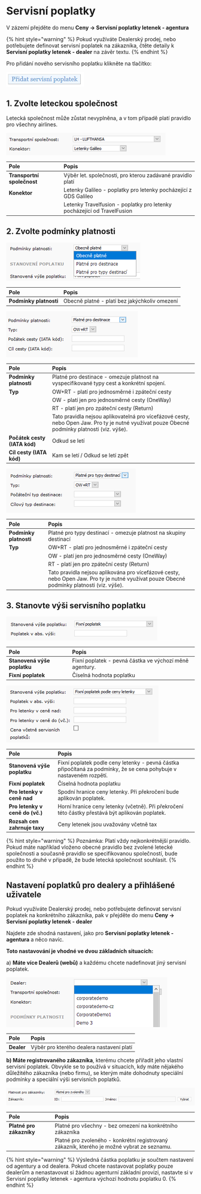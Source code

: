 # Servisní poplatky

V zázemí přejděte do menu **Ceny -&gt; Servisní poplatky letenek - agentura**

{% hint style="warning" %}
Pokud využíváte Dealerský prodej, nebo potřebujete definovat servisní poplatek na zákazníka, čtěte detaily k **Servisní poplatky letenek - dealer** na závěr textu.
{% endhint %}

Pro přidání nového servisního poplatku klikněte na tlačítko:

![](../.gitbook/assets/image%20%2825%29.png)

## 1. Zvolte leteckou společnost

Letecká společnost může zůstat nevyplněna, a v tom případě platí pravidlo pro všechny airlines.

![](../.gitbook/assets/image%20%2854%29.png)

| Pole | Popis |
| :--- | :--- |
| **Transportní společnost** | Výběr let. společnosti, pro kterou zadávané pravidlo platí |
| **Konektor** | Letenky Galileo - poplatky pro letenky pocházející z GDS Galileo |
|  | Letenky Travelfusion - poplatky pro letenky pocházející od TravelFusion |

## 2. Zvolte podmínky platnosti

![](../.gitbook/assets/image%20%2826%29.png)

| **Pole** | Popis |
| :--- | :--- |
| **Podmínky platnosti** | Obecně platné - platí bez jakýchkoliv omezení |

![](../.gitbook/assets/image%20%284%29.png)

| **Pole** | Popis |
| :--- | :--- |
| **Podmínky platnosti** | Platné pro destinace - omezuje platnost na vyspecifikované typy cest a konkrétní spojení. |
| **Typ** | OW+RT - platí pro jednosměrné i zpáteční cesty |
|  | OW - platí jen pro jednosměrné cesty \(OneWay\) |
|  | RT - platí jen pro zpáteční cesty \(Return\) |
|  | Tato pravidla nejsou aplikovatelná pro vícefázové cesty, nebo Open Jaw. Pro ty je nutné využívat pouze Obecné podmínky platnosti \(viz. výše\). |
| **Počátek cesty \(IATA kód\)** | Odkud se letí |
| **Cíl cesty \(IATA kód\)** | Kam se letí / Odkud se letí zpět |

![](../.gitbook/assets/image%20%2852%29.png)

| **Pole** | Popis |
| :--- | :--- |
| **Podmínky platnosti** | Platné pro typy destinací - omezuje platnost na skupiny destinací |
| **Typ** | OW+RT - platí pro jednosměrné i zpáteční cesty |
|  | OW - platí jen pro jednosměrné cesty \(OneWay\) |
|  | RT - platí jen pro zpáteční cesty \(Return\) |
|  | Tato pravidla nejsou aplikována pro vícefázové cesty, nebo Open Jaw. Pro ty je nutné využívat pouze Obecné podmínky platnosti \(viz. výše\). |

## 3. Stanovte výši servisního poplatku

![](../.gitbook/assets/image%20%2840%29.png)

| **Pole** | Popis |
| :--- | :--- |
| **Stanovená výše poplatku** | Fixní poplatek - pevná částka ve výchozí měně agentury. |
| **Fixní poplatek** | Číselná hodnota poplatku |

![](../.gitbook/assets/image%20%283%29.png)

| **Pole** | Popis |
| :--- | :--- |
| **Stanovená výše poplatku** | Fixní poplatek podle ceny letenky - pevná částka připočítaná za podmínky, že se cena pohybuje v nastaveném rozpětí. |
| **Fixní poplatek** | Číselná hodnota poplatku |
| **Pro letenky v ceně nad** | Spodní hranice ceny letenky. Při překročení bude aplikován poplatek. |
| **Pro letenky v ceně do \(vč.\)** | Horní hranice ceny letenky \(včetně\). Při překročení této částky přestává být aplikován poplatek. |
| **Rozsah cen zahrnuje taxy** | Ceny letenek jsou uvažovány včetně tax |

{% hint style="warning" %}
Poznámka: Platí vždy nejkonkrétnější pravidlo. Pokud máte například vloženo obecné pravidlo bez zvolené letecké společnosti a současně pravidlo se specifikovanou společností, bude použito to druhé v případě, že bude letecká společnost souhlasit.
{% endhint %}

## Nastavení poplatků pro dealery a přihlášené uživatele

Pokud využíváte Dealerský prodej, nebo potřebujete definovat servisní poplatek na konkrétního zákazníka, pak v přejděte do menu **Ceny -&gt; Servisní poplatky letenek - dealer**

Najdete zde shodná nastavení, jako pro **Servisní poplatky letenek - agentura** a něco navíc.

**Toto nastavování je vhodné ve dvou základních situacích:**

a\) **Máte více Dealerů \(webů\)** a každému chcete nadefinovat jiný servisní poplatek.

![](../.gitbook/assets/image%20%2844%29.png)

| Pole | Popis |
| :--- | :--- |
| **Dealer** | Výběr pro kterého dealera nastavení platí |

**b\) Máte registrovaného zákazníka**, kterému chcete přiřadit jeho vlastní servisní poplatek. Obvykle se to používá v situacích, kdy máte nějakého důležitého zákazníka \(nebo firmu\), se kterým máte dohodnuty speciální podmínky a speciální výši servisních poplatků.

![](../.gitbook/assets/image%20%2853%29.png)

| **Pole** | Popis |
| :--- | :--- |
| **Platné pro zákazníky** | Platné pro všechny - bez omezení na konkrétního zákazníka |
|  | Platné pro zvoleného - konkrétní registrovaný zákazník, kterého je možné vybrat ze seznamu. |

{% hint style="warning" %}
Výsledná částka poplatku je součtem nastavení od agentury a od dealera. Pokud chcete nastavovat poplatky pouze dealerům a nenastavovat si žádnou agenturní základní provizi, nastavte si v Servisní poplatky letenek - agentura výchozí hodnotu poplatku 0.
{% endhint %}

